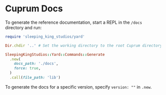 # Cuprum Docs

To generate the reference documentation, start a REPL in the `/docs` directory and run:

```ruby
require 'sleeping_king_studios/yard'

Dir.chdir '..' # Set the working directory to the root Cuprum directory.

SleepingKingStudios::Yard::Commands::Generate
  .new(
    docs_path: './docs',
    force: true,
  )
  .call(file_path: 'lib')
```

To generate the docs for a specific version, specify `version: ""` in `.new`.
